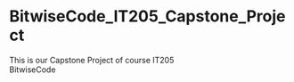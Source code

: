 # BitwiseCode_IT205_Capstone_Project
This is our Capstone Project of course IT205 
<br>
BitwiseCode
